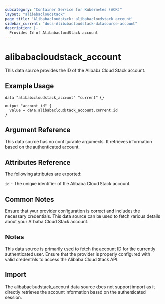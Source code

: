 ```yaml
---
subcategory: "Container Service for Kubernetes (ACK)"
layout: "alibabacloudstack"
page_title: "Alibabacloudstack: alibabacloudstack_account"
sidebar_current: "docs-Alibabacloudstack-datasource-account"
description: |- 
  Provides Id of AlibabacloudStack account.
---
```


# alibabacloudstack_account

This data source provides the ID of the Alibaba Cloud Stack account.

## Example Usage

```hcl
data "alibabacloudstack_account" "current" {}

output "account_id" {
  value = data.alibabacloudstack_account.current.id
}
```

## Argument Reference
This data source has no configurable arguments. It retrieves information based on the authenticated account.

## Attributes Reference
The following attributes are exported:

`id` - The unique identifier of the Alibaba Cloud Stack account.

## Common Notes
Ensure that your provider configuration is correct and includes the necessary credentials.
This data source can be used to fetch various details about your Alibaba Cloud Stack account.

## Notes
This data source is primarily used to fetch the account ID for the currently authenticated user.
Ensure that the provider is properly configured with valid credentials to access the Alibaba Cloud Stack API.

## Import
The alibabacloudstack_account data source does not support import as it directly retrieves the account information based on the authenticated session.